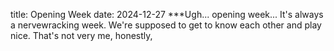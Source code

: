 title: Opening Week
date: 2024-12-27
***Ugh... opening week...
It's always a nervewracking week. We're supposed to get to know each other and play nice. That's not very me, honestly,
